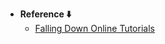 - **Reference ⬇️**
  - [Falling Down Online Tutorials](https://youtu.be/cruSDRWs1o8?si=WIGAo9ZEJQS3Tc5d)
